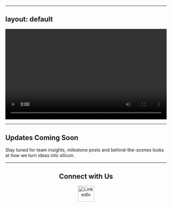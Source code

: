 

---
layout: default
---
<link rel="icon" href="{{ site.baseurl }}/favicon.ico" type="image/x-icon">

<!-- VIDEO FIRST -->

<div style="position: relative; padding-bottom: 56.25%; height: 0; overflow: hidden; max-width: 100%; height: auto;">
  <video style="position: absolute; top: 0; left: 0; width: 100%; height: 100%;" controls>
    <source src="{{ site.baseurl }}/assets/images/impulse_logo_Final_Scene.mp4" alt="IMPULSE video lill baby" type="video/mp4">
    Your browser does not support the video tag.
  </video>
</div>

---

## Updates Coming Soon

Stay tuned for team insights, milestone posts and behind-the-scenes looks at how we turn ideas into silicon.

---


<h2 align="center">Connect with Us</h2>

<p align="center">
  <a href="https://www.linkedin.com/company/impulse-hochschule-reutlingen" target="_blank">
    <img src="{{ site.baseurl }}/assets/images/LI-In-Bug.png" alt="LinkedIn" width="50"/>
  </a>
</p>
